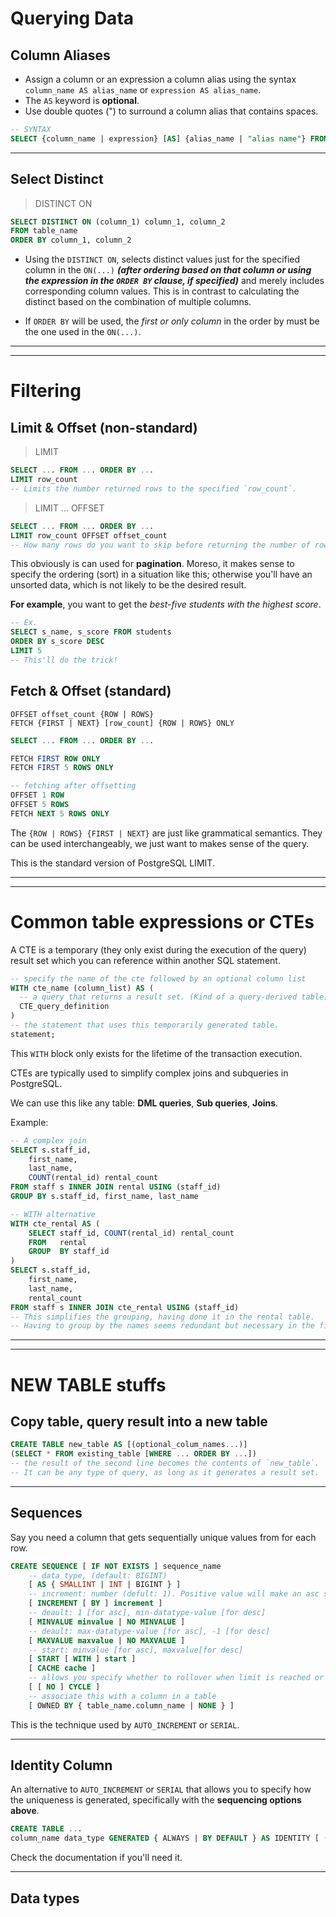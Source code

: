 # Querying Data
## Column Aliases
- Assign a column or an expression a column alias using the syntax `column_name AS alias_name` or `expression AS alias_name`.
- The `AS` keyword is **optional**.
- Use double quotes (") to surround a column alias that contains spaces.
```sql
-- SYNTAX
SELECT {column_name | expression} [AS] {alias_name | "alias name"} FROM table_name
```

---

## Select Distinct
> DISTINCT ON
```sql
SELECT DISTINCT ON (column_1) column_1, column_2
FROM table_name
ORDER BY column_1, column_2
```
- Using the `DISTINCT ON`, selects distinct values just for the specified column in the `ON(...)` ***(after ordering based on that column or using the expression in the `ORDER BY` clause, if specified)*** and merely includes corresponding column values. This is in contrast to calculating the distinct based on the combination of multiple columns.

- If `ORDER BY` will be used, the *first or only column* in the order by must be the one used in the `ON(...)`.

---
---

# Filtering

## Limit & Offset (non-standard)
> LIMIT
```sql
SELECT ... FROM ... ORDER BY ...
LIMIT row_count
-- Limits the number returned rows to the specified `row_count`.
```
> LIMIT ... OFFSET
```sql
SELECT ... FROM ... ORDER BY ...
LIMIT row_count OFFSET offset_count
-- How many rows do you want to skip before returning the number of rows in the specified in `LIMIT`?
```
This obviously is can used for **pagination**. Moreso, it makes sense to specify the ordering (sort) in a situation like this; otherwise you'll have an unsorted data, which is not likely to be the desired result.

**For example**, you want to get the *best-five students with the highest score*.
```sql
-- Ex.
SELECT s_name, s_score FROM students
ORDER BY s_score DESC
LIMIT 5
-- This'll do the trick!
```

## Fetch & Offset (standard)
```
OFFSET offset_count {ROW | ROWS}
FETCH {FIRST | NEXT} [row_count] {ROW | ROWS} ONLY
```

```sql
SELECT ... FROM ... ORDER BY ...

FETCH FIRST ROW ONLY
FETCH FIRST 5 ROWS ONLY

-- fetching after offsetting
OFFSET 1 ROW
OFFSET 5 ROWS
FETCH NEXT 5 ROWS ONLY
```
The `{ROW | ROWS} {FIRST | NEXT}` are just like grammatical semantics. They can be used interchangeably, we just want to makes sense of the query.

This is the standard version of PostgreSQL LIMIT.

---
---

# Common table expressions or CTEs
A CTE is a temporary (they only exist during the execution of the query) result set which you can reference within another SQL statement.

```sql
-- specify the name of the cte followed by an optional column list
WITH cte_name (column_list) AS (
  -- a query that returns a result set. (Kind of a query-derived table)
  CTE_query_definition
)
-- the statement that uses this temporarily generated table.
statement;
```
This `WITH` block only exists for the lifetime of the transaction execution.

CTEs are typically used to simplify complex joins and subqueries in PostgreSQL.

We can use this like any table: **DML queries**, **Sub queries**, **Joins**. 

Example:
```sql
-- A complex join
SELECT s.staff_id,
    first_name,
    last_name,
    COUNT(rental_id) rental_count
FROM staff s INNER JOIN rental USING (staff_id)
GROUP BY s.staff_id, first_name, last_name

-- WITH alternative
WITH cte_rental AS (
    SELECT staff_id, COUNT(rental_id) rental_count
    FROM   rental
    GROUP  BY staff_id
)
SELECT s.staff_id,
    first_name,
    last_name,
    rental_count
FROM staff s INNER JOIN cte_rental USING (staff_id)
-- This simplifies the grouping, having done it in the rental table.
-- Having to group by the names seems redundant but necessary in the first case. We eliminate that redundancy.
```
---
---
# NEW TABLE stuffs
## Copy table, query result into a new table
```sql
CREATE TABLE new_table AS [(optional_colum_names...)]
(SELECT * FROM existing_table [WHERE ... ORDER BY ...])
-- the result of the second line becomes the contents of `new_table`.
-- It can be any type of query, as long as it generates a result set.
```

---

## Sequences
Say you need a column that gets sequentially unique values from for each row.
```sql
CREATE SEQUENCE [ IF NOT EXISTS ] sequence_name
    -- data type, (default: BIGINT)
    [ AS { SMALLINT | INT | BIGINT } ]
    -- increment: number (defult: 1). Positive value will make an asc sequence, while a negetive value will make a desc sequence.
    [ INCREMENT [ BY ] increment ]
    -- deault: 1 [for asc], min-datatype-value [for desc]
    [ MINVALUE minvalue | NO MINVALUE ] 
    -- deault: max-datatype-value [for asc], -1 [for desc]
    [ MAXVALUE maxvalue | NO MAXVALUE ]
    -- start: minvalue [for asc], maxvalue[for desc]
    [ START [ WITH ] start ] 
    [ CACHE cache ] 
    -- allows you specify whether to rollover when limit is reached or not (which is the default, throws an error on limit-reached).
    [ [ NO ] CYCLE ]
    -- associate this with a column in a table
    [ OWNED BY { table_name.column_name | NONE } ]
```
This is the technique used by `AUTO_INCREMENT` or `SERIAL`.

---

## Identity Column
An alternative to `AUTO_INCREMENT` or `SERIAL` that allows you to specify how the uniqueness is generated, specifically with the **sequencing options above**.
```sql
CREATE TABLE ...
column_name data_type GENERATED { ALWAYS | BY DEFAULT } AS IDENTITY [ (sequence_option) ]
```
Check the documentation if you'll need it.

---

## Data types